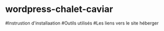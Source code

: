 # wordpress-chalet-caviar
 
#Instrustion d'installaation 
#Outils utilisés
#Les liens vers le site héberger 
